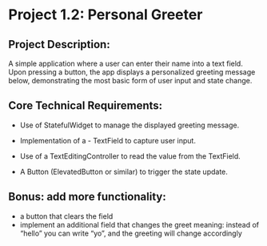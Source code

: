 # Project 1.2: Personal Greeter

## Project Description: 

A simple application where a user can enter their name into a text field. Upon pressing a button, the app displays a personalized greeting message below, demonstrating the most basic form of user input and state change.

## Core Technical Requirements:
- Use of StatefulWidget to manage the displayed greeting message.

- Implementation of a - TextField to capture user input.

- Use of a TextEditingController to read the value from the TextField.

- A Button (ElevatedButton or similar) to trigger the state update.

## Bonus: add more functionality:
- a button that clears the field
- implement an additional field that changes the greet
meaning: instead of “hello” you can write “yo”, and the greeting will change accordingly